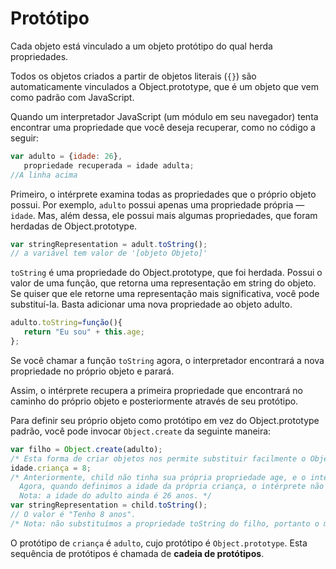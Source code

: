 # Protótipo

Cada objeto está vinculado a um objeto protótipo do qual herda propriedades.

Todos os objetos criados a partir de objetos literais (`{}`) são automaticamente vinculados a Object.prototype, que é um objeto que vem como padrão com JavaScript.

Quando um interpretador JavaScript (um módulo em seu navegador) tenta encontrar uma propriedade que você deseja recuperar, como no código a seguir:

```js
var adulto = {idade: 26},
   propriedade recuperada = idade adulta;
//A linha acima
```

Primeiro, o intérprete examina todas as propriedades que o próprio objeto possui. Por exemplo, `adulto` possui apenas uma propriedade própria — `idade`. Mas, além dessa, ele possui mais algumas propriedades, que foram herdadas de Object.prototype.

```js
var stringRepresentation = adult.toString();
// a variável tem valor de '[objeto Objeto]'
```

`toString` é uma propriedade do Object.prototype, que foi herdada. Possui o valor de uma função, que retorna uma representação em string do objeto. Se quiser que ele retorne uma representação mais significativa, você pode substituí-la. Basta adicionar uma nova propriedade ao objeto adulto.

```js
adulto.toString=função(){
   return "Eu sou" + this.age;
};
```

Se você chamar a função `toString` agora, o interpretador encontrará a nova propriedade no próprio objeto e parará.

Assim, o intérprete recupera a primeira propriedade que encontrará no caminho do próprio objeto e posteriormente através de seu protótipo.

Para definir seu próprio objeto como protótipo em vez do Object.prototype padrão, você pode invocar `Object.create` da seguinte maneira:

```js
var filho = Object.create(adulto);
/* Esta forma de criar objetos nos permite substituir facilmente o Object.prototype padrão pelo que desejamos. Neste caso, o protótipo da criança é o objeto adulto. */
idade.criança = 8;
/* Anteriormente, child não tinha sua própria propriedade age, e o intérprete tinha que procurar mais no protótipo do child para encontrá-la.
  Agora, quando definimos a idade da própria criança, o intérprete não irá mais longe.
  Nota: a idade do adulto ainda é 26 anos. */
var stringRepresentation = child.toString();
// O valor é "Tenho 8 anos".
/* Nota: não substituímos a propriedade toString do filho, portanto o método do adulto será invocado. Se adult não tivesse a propriedade toString, então o método toString do Object.prototype seria invocado e obteríamos "[object Object]" em vez de "I'm 8" */
```

O protótipo de `criança` é `adulto`, cujo protótipo é `Object.prototype`. Esta sequência de protótipos é chamada de **cadeia de protótipos**.